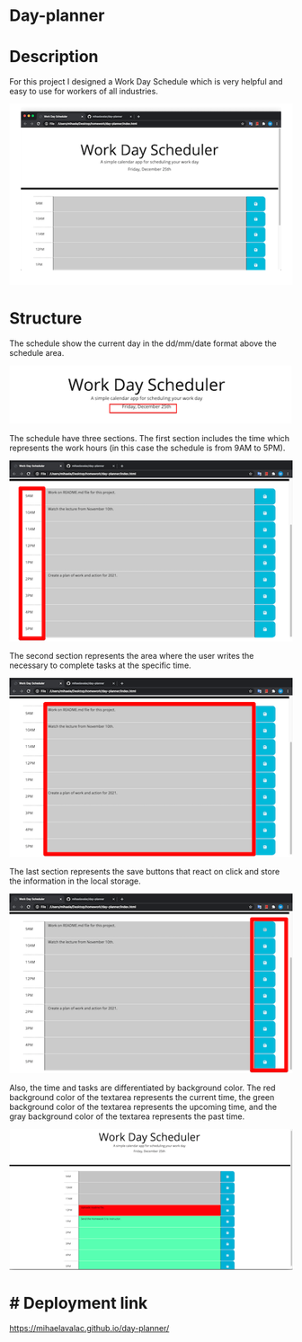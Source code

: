 # Day-planner
# Description
For this project I designed a Work Day Schedule which is very helpful and easy to use for workers of all industries.

<img  src="images/Work day Schedule.png">

# Structure
The schedule show the current day in the dd/mm/date format above the schedule area. 

<img src="images/current-date.png">

The schedule have three sections.
The first section includes the time which represents the work hours (in this case the schedule is from 9AM to 5PM).

<img  src="images/work-hours.png">

The second section represents the area where the user writes the necessary to complete tasks at the specific time.

<img  src="images/users-tasks.png"> 

The last section represents the save buttons that react on click and store the information in the local storage.

<img  src="images/save-buttons.png">


Also, the time and tasks are differentiated by background color.
The red background color of the textarea represents the current time, the green background color of the textarea represents the upcoming time, and the gray background color of the textarea represents the past time.

<img  src="images/colors-update.png">

# # Deployment link
https://mihaelavalac.github.io/day-planner/